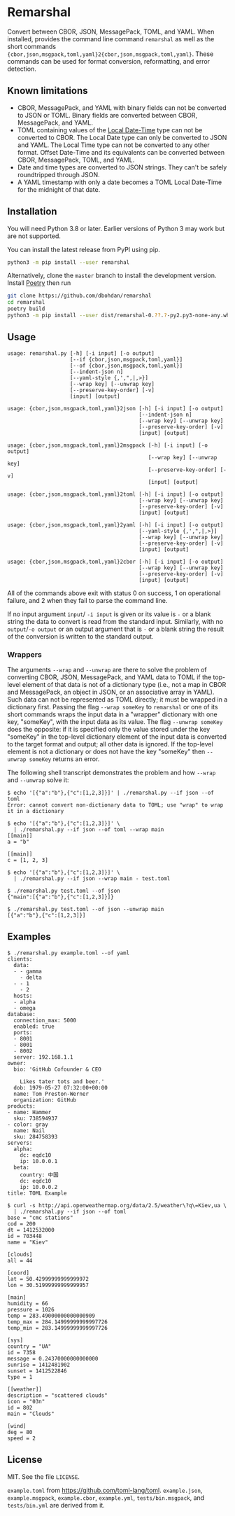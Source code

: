 # Remarshal

Convert between CBOR, JSON, MessagePack, TOML, and YAML. When installed,
provides the command line command `remarshal` as well as the short commands
`{cbor,json,msgpack,toml,yaml}2{cbor,json,msgpack,toml,yaml}`. These commands
can be used for format conversion, reformatting, and error detection.

## Known limitations

* CBOR, MessagePack, and YAML with binary fields can not be converted to JSON
or TOML. Binary fields are converted between CBOR, MessagePack, and YAML.
* TOML containing values of the
[Local Date-Time](https://toml.io/en/v1.0.0-rc.1#local-date-time) type can not
be converted to CBOR. The Local Date type can only be converted to JSON and
YAML. The Local Time type can not be converted to any other format. Offset
Date-Time and its equivalents can be converted between CBOR, MessagePack, TOML,
and YAML.
* Date and time types are converted to JSON strings. They can't be safely
roundtripped through JSON.
* A YAML timestamp with only a date becomes a TOML Local Date-Time for the
midnight of that date.

## Installation

You will need Python 3.8 or later. Earlier versions of Python 3 may work but
are not supported.

You can install the latest release from PyPI using pip.

```sh
python3 -m pip install --user remarshal
```

Alternatively, clone the `master` branch to install the development version.
Install [Poetry](https://github.com/python-poetry/poetry) then run

```sh
git clone https://github.com/dbohdan/remarshal
cd remarshal
poetry build
python3 -m pip install --user dist/remarshal-0.??.?-py2.py3-none-any.whl
```

## Usage

```
usage: remarshal.py [-h] [-i input] [-o output]
                    [--if {cbor,json,msgpack,toml,yaml}]
                    [--of {cbor,json,msgpack,toml,yaml}]
                    [--indent-json n]
                    [--yaml-style {,',",|,>}]
                    [--wrap key] [--unwrap key]
                    [--preserve-key-order] [-v]
                    [input] [output]
```

```
usage: {cbor,json,msgpack,toml,yaml}2json [-h] [-i input] [-o output]
                                          [--indent-json n]
                                          [--wrap key] [--unwrap key]
                                          [--preserve-key-order] [-v]
                                          [input] [output]
```

```
usage: {cbor,json,msgpack,toml,yaml}2msgpack [-h] [-i input] [-o output]
                                             [--wrap key] [--unwrap key]
                                             [--preserve-key-order] [-v]
                                             [input] [output]
```

```
usage: {cbor,json,msgpack,toml,yaml}2toml [-h] [-i input] [-o output]
                                          [--wrap key] [--unwrap key]
                                          [--preserve-key-order] [-v]
                                          [input] [output]
```

```
usage: {cbor,json,msgpack,toml,yaml}2yaml [-h] [-i input] [-o output]
                                          [--yaml-style {,',",|,>}]
                                          [--wrap key] [--unwrap key]
                                          [--preserve-key-order] [-v]
                                          [input] [output]
```

```
usage: {cbor,json,msgpack,toml,yaml}2cbor [-h] [-i input] [-o output]
                                          [--wrap key] [--unwrap key]
                                          [--preserve-key-order] [-v]
                                          [input] [output]
```


All of the commands above exit with status 0 on success, 1 on operational
failure, and 2 when they fail to parse the command line.

If no input argument `input`/ `-i input` is given or its value is `-` or
a blank string the data to convert is read from the standard input. Similarly,
with no `output`/`-o output` or an output argument that is `-` or a blank
string the result of the conversion is written to the standard output.

### Wrappers

The arguments `--wrap` and `--unwrap` are there to solve the problem of
converting CBOR, JSON, MessagePack, and YAML data to TOML if the top-level
element of that data is not of a dictionary type (i.e., not a map in CBOR and
MessagePack, an object in JSON, or an associative array in YAML).
Such data can not be represented as TOML directly; it must be wrapped in a
dictionary first. Passing the flag `--wrap someKey` to `remarshal` or one of
its short commands wraps the input data in a "wrapper" dictionary with one key,
"someKey", with the input data as its value. The flag `--unwrap someKey` does
the opposite: if it is specified only the value stored under the key "someKey"
in the top-level dictionary element of the input data is converted to the
target format and output; all other data is ignored. If the top-level element
is not a dictionary or does not have the key "someKey" then `--unwrap someKey`
returns an error.

The following shell transcript demonstrates the problem and how `--wrap` and
`--unwrap` solve it:

```
$ echo '[{"a":"b"},{"c":[1,2,3]}]' | ./remarshal.py --if json --of toml
Error: cannot convert non-dictionary data to TOML; use "wrap" to wrap it in a dictionary

$ echo '[{"a":"b"},{"c":[1,2,3]}]' \
  | ./remarshal.py --if json --of toml --wrap main
[[main]]
a = "b"

[[main]]
c = [1, 2, 3]

$ echo '[{"a":"b"},{"c":[1,2,3]}]' \
  | ./remarshal.py --if json --wrap main - test.toml

$ ./remarshal.py test.toml --of json
{"main":[{"a":"b"},{"c":[1,2,3]}]}

$ ./remarshal.py test.toml --of json --unwrap main
[{"a":"b"},{"c":[1,2,3]}]
```

## Examples

```
$ ./remarshal.py example.toml --of yaml
clients:
  data:
  - - gamma
    - delta
  - - 1
    - 2
  hosts:
  - alpha
  - omega
database:
  connection_max: 5000
  enabled: true
  ports:
  - 8001
  - 8001
  - 8002
  server: 192.168.1.1
owner:
  bio: 'GitHub Cofounder & CEO

    Likes tater tots and beer.'
  dob: 1979-05-27 07:32:00+00:00
  name: Tom Preston-Werner
  organization: GitHub
products:
- name: Hammer
  sku: 738594937
- color: gray
  name: Nail
  sku: 284758393
servers:
  alpha:
    dc: eqdc10
    ip: 10.0.0.1
  beta:
    country: 中国
    dc: eqdc10
    ip: 10.0.0.2
title: TOML Example

$ curl -s http://api.openweathermap.org/data/2.5/weather\?q\=Kiev,ua \
  | ./remarshal.py --if json --of toml
base = "cmc stations"
cod = 200
dt = 1412532000
id = 703448
name = "Kiev"

[clouds]
all = 44

[coord]
lat = 50.42999999999999972
lon = 30.51999999999999957

[main]
humidity = 66
pressure = 1026
temp = 283.49000000000000909
temp_max = 284.14999999999997726
temp_min = 283.14999999999997726

[sys]
country = "UA"
id = 7358
message = 0.24370000000000000
sunrise = 1412481902
sunset = 1412522846
type = 1

[[weather]]
description = "scattered clouds"
icon = "03n"
id = 802
main = "Clouds"

[wind]
deg = 80
speed = 2
```

## License

MIT. See the file `LICENSE`.

`example.toml` from <https://github.com/toml-lang/toml>. `example.json`,
`example.msgpack`, `example.cbor`, `example.yml`, `tests/bin.msgpack`,
and `tests/bin.yml` are derived from it.
